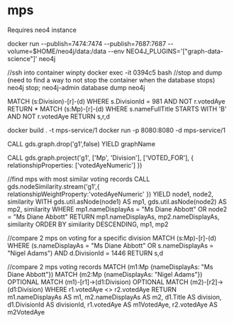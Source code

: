 # mps

Requires neo4 instance 

docker run --publish=7474:7474 --publish=7687:7687 --volume=$HOME/neo4j/data:/data --env NEO4J_PLUGINS='["graph-data-science"]' neo4j

//ssh into container
winpty docker exec -it 0394c5 bash
//stop and dump (need to find a way to not stop the container when the database stops)
neo4j stop; neo4j-admin database dump neo4j

MATCH (s:Division)-[r]-(d) WHERE s.DivisionId = 981 AND NOT r.votedAye RETURN *
MATCH (s:Mp)-[r]-(d) WHERE s.nameFullTitle STARTS WITH 'B' AND NOT r.votedAye RETURN s,r,d

docker build . -t mps-service/1
docker run -p 8080:8080 -d mps-service/1

CALL gds.graph.drop('g1',false) YIELD graphName

CALL gds.graph.project('g1', ['Mp', 'Division'], ['VOTED_FOR'],  { relationshipProperties: ['votedAyeNumeric'] })

//find mps with most similar voting records
CALL gds.nodeSimilarity.stream('g1',{
  relationshipWeightProperty:'votedAyeNumeric'
})
YIELD node1, node2, similarity 
WITH gds.util.asNode(node1) AS mp1, gds.util.asNode(node2) AS mp2, similarity 
WHERE mp1.nameDisplayAs = "Ms Diane Abbott" OR node2 = "Ms Diane Abbott"
RETURN mp1.nameDisplayAs, mp2.nameDisplayAs, similarity
ORDER BY similarity DESCENDING, mp1, mp2

//compare 2 mps on voting for a specific division
MATCH (s:Mp)-[r]-(d) WHERE (s.nameDisplayAs = "Ms Diane Abbott" OR s.nameDisplayAs = "Nigel Adams") AND d.DivisionId = 1446 RETURN s,d


//compare 2 mps voting records
MATCH (m1:Mp {nameDisplayAs: "Ms Diane Abbott"})
MATCH (m2:Mp {nameDisplayAs: "Nigel Adams"})
OPTIONAL MATCH (m1)-[r1]->(d1:Division)
OPTIONAL MATCH (m2)-[r2]->(d1:Division)
WHERE r1.votedAye <> r2.votedAye
RETURN
m1.nameDisplayAs AS m1,
m2.nameDisplayAs AS m2,
d1.Title AS division,
d1.DivisionId AS divisionId,
r1.votedAye AS m1VotedAye,
r2.votedAye AS m2VotedAye
